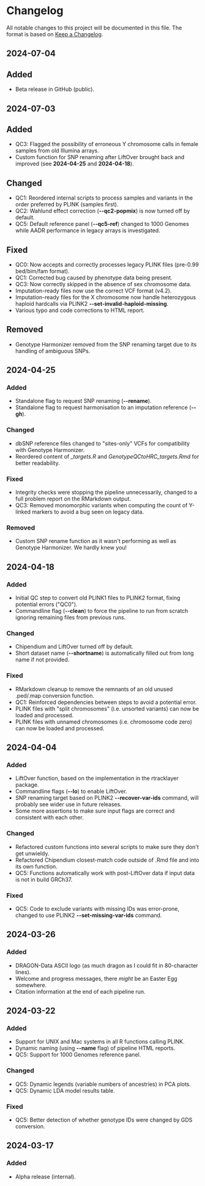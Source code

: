 # Changelog

All notable changes to this project will be documented in this file.
The format is based on [Keep a Changelog](https://keepachangelog.com/en/1.1.0/).

## 2024-07-04

## Added

- Beta release in GitHub (public).

## 2024-07-03

## Added

- QC3: Flagged the possibility of erroneous Y chromosome calls in female samples from old Illumina arrays.
- Custom function for SNP renaming after LiftOver brought back and improved (see **2024-04-25** and **2024-04-18**).

## Changed

- QC1: Reordered internal scripts to process samples and variants in the order preferred by PLINK (samples first).
- QC2: Wahlund effect correction (**--qc2-popmix**) is now turned off by default.
- QC5: Default reference panel (**--qc5-ref**) changed to 1000 Genomes while AADR performance in legacy arrays is investigated.

## Fixed

- QC0: Now accepts and correctly processes legacy PLINK files (pre-0.99 bed/bim/fam format).
- QC1: Corrected bug caused by phenotype data being present.
- QC3: Now correctly skipped in the absence of sex chromosome data.
- Imputation-ready files now use the correct VCF format (v4.2).
- Imputation-ready files for the X chromosome now handle heterozygous haploid hardcalls via PLINK2 **--set-invalid-haploid-missing**.
- Various typo and code corrections to HTML report.

## Removed

- Genotype Harmonizer removed from the SNP renaming target due to its handling of ambiguous SNPs.

## 2024-04-25

### Added

- Standalone flag to request SNP renaming (**--rename**). 
- Standalone flag to request harmonisation to an imputation reference (**--gh**).

### Changed

- dbSNP reference files changed to "sites-only" VCFs for compatibility with Genotype Harmonizer.
- Reordered content of *_targets.R* and *GenotypeQCtoHRC_targets.Rmd* for better readability.

### Fixed

- Integrity checks were stopping the pipeline unnecessarily, changed to a full problem report on the RMarkdown output.
- QC3: Removed monomorphic variants when computing the count of Y-linked markers to avoid a bug seen on legacy data.

### Removed

- Custom SNP rename function as it wasn't performing as well as Genotype Harmonizer. We hardly knew you!

## 2024-04-18

### Added

- Initial QC step to convert old PLINK1 files to PLINK2 format, fixing potential errors ("QC0").
- Commandline flag (**--clean**) to force the pipeline to run from scratch ignoring remaining files from previous runs.

### Changed

- Chipendium and LiftOver turned off by default.
- Short dataset name (**--shortname**) is automatically filled out from long name if not provided.

### Fixed

- RMarkdown cleanup to remove the remnants of an old unused .ped/.map conversion function.
- QC1: Reinforced dependencies between steps to avoid a potential error.
- PLINK files with "split chromosomes" (i.e. unsorted variants) can now be loaded and processed.
- PLINK files with unnamed chromosomes (i.e. chromosome code zero) can now be loaded and processed.

## 2024-04-04

### Added

- LiftOver function, based on the implementation in the rtracklayer package.
- Commandline flags (**--lo**) to enable LiftOver.
- SNP renaming target based on PLINK2 **--recover-var-ids** command, will probably see wider use in future releases.
- Some more assertions to make sure input flags are correct and consistent with each other.

### Changed

- Refactored custom functions into several scripts to make sure they don't get unwieldy.
- Refactored Chipendium closest-match code outside of .Rmd file and into its own function.
- QC5: Functions automatically work with post-LiftOver data if input data is not in build GRCh37.

### Fixed

- QC5: Code to exclude variants with missing IDs was error-prone, changed to use PLINK2 **--set-missing-var-ids** command.

## 2024-03-26

### Added

- DRAGON-Data ASCII logo (as much dragon as I could fit in 80-character lines).
- Welcome and progress messages, there *might* be an Easter Egg somewhere.
- Citation information at the end of each pipeline run.

## 2024-03-22

### Added

- Support for UNIX and Mac systems in all R functions calling PLINK.
- Dynamic naming (using **--name** flag) of pipeline HTML reports.
- QC5: Support for 1000 Genomes reference panel.

### Changed

- QC5: Dynamic legends (variable numbers of ancestries) in PCA plots.
- QC5: Dynamic LDA model results table.

### Fixed

- QC5: Better detection of whether genotype IDs were changed by GDS conversion.

## 2024-03-17

### Added

- Alpha release (internal).
